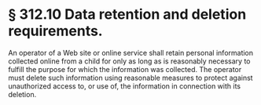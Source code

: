 # § 312.10   Data retention and deletion requirements.

An operator of a Web site or online service shall retain personal information collected online from a child for only as long as is reasonably necessary to fulfill the purpose for which the information was collected. The operator must delete such information using reasonable measures to protect against unauthorized access to, or use of, the information in connection with its deletion.




